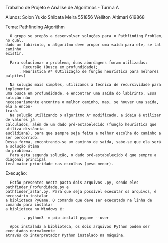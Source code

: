 Trabalho de Projeto e Análise de Algoritmos - Turma A

Alunos:
  Solon Yukio Shibata Meira   551856
  Welliton Altimari           619868

Tema: Pathfinding Algorithm

      O grupo se propôs a desenvolver soluções para o Pathfinding Problem, no qual,
    dado um labirinto, o algoritmo deve propor uma saída para ele, se tal caminho
    existir.

      Para solucionar o problema, duas abordagens foram utilizadas:
          . Recursão (Busca em profundidade);
          . Heurística A* (Utilização de função heurística para melhores palpites)

      Na solução mais simples, utilizamos a técnica de recursividade para implementar
    uma busca em profundidade, e encontrar uma saída do labirinto. Essa solução não
    necessariamente encontra o melhor caminho, mas, se houver uma saída, ela a encon-
    trará.
      Na solução utilizando o algoritmo A* modificado, a ideia é utilizar de valores já
    calculados, além de um dado pré-estabelecido (função heurística que utiliza distância
    euclidiana), para que sempre seja feita a melhor escolha do caminho a ser percorrido.
    Dessa forma, encontrando-se um caminho de saída, sabe-se que ela será a solução ótima
    do problema.
      Para esta segunda solução, o dado pré-estabelecido é que sempre a diagonal principal
    terá maior prioridade nas escolhas (peso menor).


Execução:

      Estão presentes nesta pasta dois arquivos .py, sendo eles pathfinder_Profundidade.py e
    pathfinder_astar.py. Para que seja possível executar os arquivos, é necessário instalar
    a biblioteca PyGame. O comando que deve ser executado na linha de comando para instalar
    a biblioteca no Windows é:

            . python3 -m pip install pygame --user

      Após instalada a biblioteca, os dois arquivos Python podem ser executados normalmente
    através do interpretador Python instalado na máquina.
